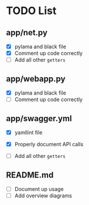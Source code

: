 # TODO List

## app/net.py

- [x] pylama and black file
- [x] Comment up code correctly
- [ ] Add all other `getters`
  
## app/webapp.py

- [x] pylama and black file
- [ ] Comment up code correctly

## app/swagger.yml

- [x] yamllint file
- [x] Properly document API calls
- [ ] Add all other `getters`


## README.md

- [ ] Document up usage
- [ ] Add overview diagrams
